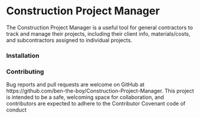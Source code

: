 <h1>Construction Project Manager</h1>
The Construction Project Manager is a useful tool for general contractors to track and manage their projects, including their client info, materials/costs, and subcontractors assigned to individual projects.
<br>
<h3>Installation</h3
To make use of the application, first clone down this repo and run bundle install to initialize the setup. Launch your server and create an account from the homepage, and from there you can begin adding projects to your account.
<br>
<h3>Contributing</h3>
Bug reports and pull requests are welcome on GitHub at https://github.com/ben-the-boy/Construction-Project-Manager. This project is intended to be a safe, welcoming space for collaboration, and contributors are expected to adhere to the Contributor Covenant code of conduct
